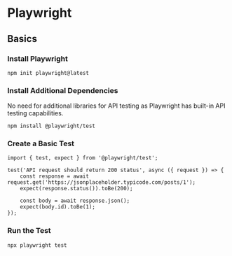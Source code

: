 # Playwright

## Basics
### Install Playwright
```
npm init playwright@latest
```
### Install Additional Dependencies
No need for additional libraries for API testing as Playwright has built-in API testing capabilities.
```
npm install @playwright/test
```
### Create a Basic Test
```
import { test, expect } from '@playwright/test';

test('API request should return 200 status', async ({ request }) => {
    const response = await request.get('https://jsonplaceholder.typicode.com/posts/1');
    expect(response.status()).toBe(200);

    const body = await response.json();
    expect(body.id).toBe(1);
});
```
### Run the Test
```
npx playwright test
```
